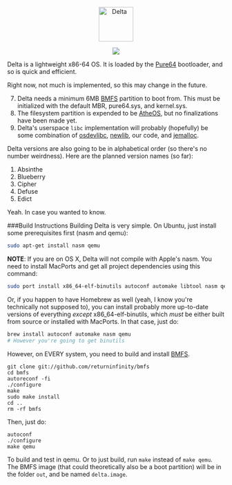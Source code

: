 <p align="center">
  <img alt="Delta" src="http://s18.postimg.org/xjr7aiau1/delta.png" height="80" />
</p>
<p align="center">
  <a href="https://travis-ci.org/aventuretech/delta"><img src="https://travis-ci.org/aventuretech/delta.svg?branch=master" /></a>
</p>

Delta is a lightweight x86-64 OS. It is loaded by the [Pure64](https://github.com/ReturnInfinity/Pure64) bootloader, and so is quick and efficient. 

Right now, not much is implemented, so this may change in the future.

7. Delta needs a minimum 6MB [BMFS](https://github.com/ReturnInfinity/BMFS/wiki/BareMetal-File-System) partition to boot from. This must be initialized with the default MBR, pure64.sys, and kernel.sys.
56. The filesystem partition is expended to be [AtheOS](https://en.wikipedia.org/wiki/AtheOS_File_System), but no finalizations have been made yet.
90. Delta's userspace `libc` implementation will probably (hopefully) be some combination of [osdevlibc](https://code.google.com/p/osdevlibc/), [newlib](https://sourceware.org/newlib/), our code, and [jemalloc](http://www.canonware.com/jemalloc/).

Delta versions are also going to be in alphabetical order (so there's no number weirdness). Here are the planned version names (so far):

1. Absinthe
2. Blueberry
3. Cipher
4. Defuse
5. Edict

Yeah. In case you wanted to know.

###Build Instructions
Building Delta is very simple. On Ubuntu, just install some prerequisites first (nasm and qemu):
``` bash
sudo apt-get install nasm qemu
```

**NOTE**: If you are on OS X, Delta will not compile with Apple's nasm. You need to install MacPorts and get all project dependencies using this command:
``` bash
sudo port install x86_64-elf-binutils autoconf automake libtool nasm qemu
```

Or, if you happen to have Homebrew as well (yeah, I know you're technically not supposed to), you can install probably more up-to-date versions of everything *except* x86_64-elf-binutils, which *must* be either built from source or installed with MacPorts. In that case, just do:
```bash
brew install autoconf automake nasm qemu
# However you're going to get binutils
```

However, on EVERY system, you need to build and install [BMFS](https://github.com/ReturnInfinity/BMFS).
```
git clone git://github.com/returninfinity/bmfs
cd bmfs
autoreconf -fi
./configure
make
sudo make install
cd ..
rm -rf bmfs
```

Then, just do:

```
autoconf
./configure
make qemu
```
To build and test in qemu. Or to just build, run `make` instead of `make qemu`. The BMFS image (that could theoretically also be a boot partition) will be in the folder `out`, and be named `delta.image`.
